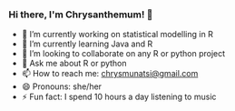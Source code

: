 ### Hi there, I'm Chrysanthemum! 👋

- 🔭 I’m currently working on statistical modelling in R 
- 🌱 I’m currently learning Java and R
- 👯 I’m looking to collaborate on any R or python project
- 💬 Ask me about R or python
- 📫 How to reach me: chrysmunatsi@gmail.com
- 😄 Pronouns: she/her
- ⚡ Fun fact: I spend 10 hours a day listening to music

